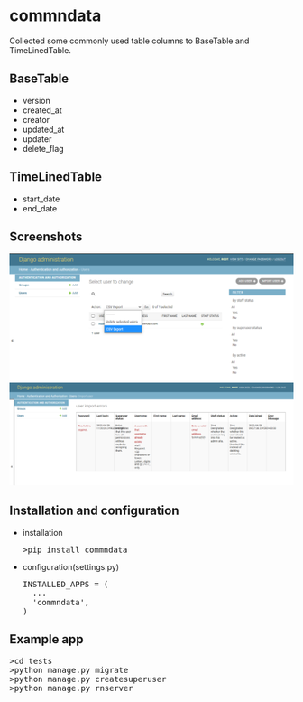 # commndata

Collected some commonly used table columns to BaseTable and TimeLinedTable.

## BaseTable
- version
- created_at
- creator
- updated_at
- updater
- delete_flag

## TimeLinedTable
- start_date
- end_date

## Screenshots
![Export Action&Import button](images/checked_csv_001.png)
![Error List](images/checked_csv_errorlist.png)
## Installation and configuration
- installation
  <pre>
  >pip install commndata
  </pre>
- configuration(settings.py)
  <pre>
  INSTALLED_APPS = (
    ...
    'commndata',
  )
  </pre>

## Example app
<pre>
>cd tests
>python manage.py migrate
>python manage.py createsuperuser
>python manage.py rnserver
</pre>